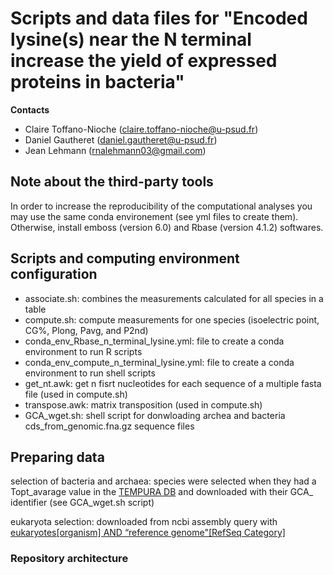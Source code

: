 # Scripts and data files for "Encoded lysine(s) near the N terminal increase the yield of expressed proteins in bacteria"

**Contacts**

- Claire Toffano-Nioche (<claire.toffano-nioche@u-psud.fr>)
- Daniel Gautheret (<daniel.gautheret@u-psud.fr>)
- Jean Lehmann (<rnalehmann03@gmail.com>)

## Note about the third-party tools

In order to increase the reproducibility of the computational analyses you may use the same conda environement (see yml files to create them).
Otherwise, install emboss (version 6.0) and Rbase (version 4.1.2) softwares.

## Scripts and computing environment configuration

- associate.sh: combines the measurements calculated for all species in a table
- compute.sh: compute measurements for one species (isoelectric point, CG%, Plong, Pavg, and P2nd)
- conda_env_Rbase_n_terminal_lysine.yml: file to create a conda environment to run R scripts
- conda_env_compute_n_terminal_lysine.yml: file to create a conda environment to run shell scripts
- get_nt.awk: get n fisrt nucleotides for each sequence of a multiple fasta file (used in compute.sh)
- transpose.awk: matrix transposition (used in compute.sh)
- GCA_wget.sh: shell script for donwloading archea and bacteria cds_from_genomic.fna.gz sequence files

## Preparing data

selection of bacteria and archaea: species were selected when they had a Topt_avarage value in the [TEMPURA DB](http://togodb.org/db/tempura)
and downloaded with their GCA_ identifier (see GCA_wget.sh script)

eukaryota selection: downloaded from ncbi assembly query with [eukaryotes[organism] AND “reference genome"[RefSeq Category]](https://www.ncbi.nlm.nih.gov/assembly/?term=eukaryotes%5borganism%5d+AND+%E2%80%9Creference+genome%22%5bRefSeq+Category%5d)

### Repository architecture 
